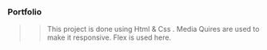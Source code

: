 ### Portfolio
>> This project is done using Html & Css .
>> Media Quires are used to make it responsive.
>> Flex is used here. 
